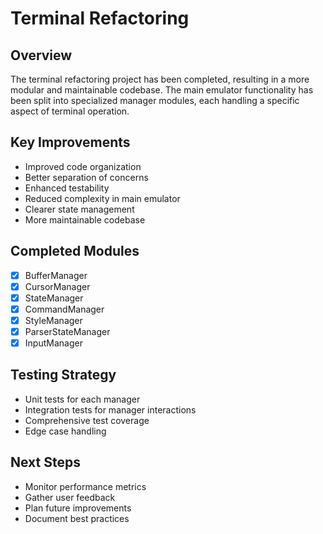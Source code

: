 # Terminal Refactoring

## Overview

The terminal refactoring project has been completed, resulting in a more modular and maintainable codebase. The main emulator functionality has been split into specialized manager modules, each handling a specific aspect of terminal operation.

## Key Improvements

- Improved code organization
- Better separation of concerns
- Enhanced testability
- Reduced complexity in main emulator
- Clearer state management
- More maintainable codebase

## Completed Modules

- [x] BufferManager
- [x] CursorManager
- [x] StateManager
- [x] CommandManager
- [x] StyleManager
- [x] ParserStateManager
- [x] InputManager

## Testing Strategy

- Unit tests for each manager
- Integration tests for manager interactions
- Comprehensive test coverage
- Edge case handling

## Next Steps

- Monitor performance metrics
- Gather user feedback
- Plan future improvements
- Document best practices

